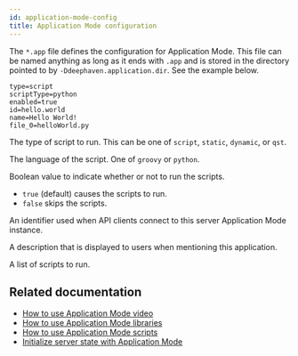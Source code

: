 ```yaml
---
id: application-mode-config
title: Application Mode configuration
---
```


The `*.app` file defines the configuration for Application Mode. This file can be named anything as long as it ends with `.app` and is stored in the directory pointed to by `-Ddeephaven.application.dir`. See the example below.

```
type=script
scriptType=python
enabled=true
id=hello.world
name=Hello World!
file_0=helloWorld.py
```

<ParamTable>
<Param name="type" type="String">

The type of script to run. This can be one of `script`, `static`, `dynamic`, or `qst`.

</Param>
<Param name="scriptType" type="String">

The language of the script. One of `groovy` or `python`.

</Param>
<Param name="enabled" type="Boolean">

Boolean value to indicate whether or not to run the scripts.

- `true` (default) causes the scripts to run.
- `false` skips the scripts.

</Param>
<Param name="id" type="String">

An identifier used when API clients connect to this server Application Mode instance.

</Param>
<Param name="name" type="String">

A description that is displayed to users when mentioning this application.

</Param>
<Param name="file_<n>" type="String">

A list of scripts to run.

</Param>
</ParamTable>

## Related documentation

- [How to use Application Mode video](https://youtu.be/GNm1k0WiRMQ)
- [How to use Application Mode libraries](../../how-to-guides/application-mode-libraries.md)
- [How to use Application Mode scripts](../../how-to-guides/application-mode-script.md)
- [Initialize server state with Application Mode](../../how-to-guides/application-mode.md)

